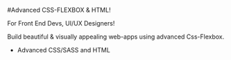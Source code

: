 #Advanced CSS-FLEXBOX & HTML!

For Front End Devs, UI/UX Designers!

Build beautiful & visually appealing web-apps using advanced Css-Flexbox.

 - Advanced CSS/SASS and HTML
